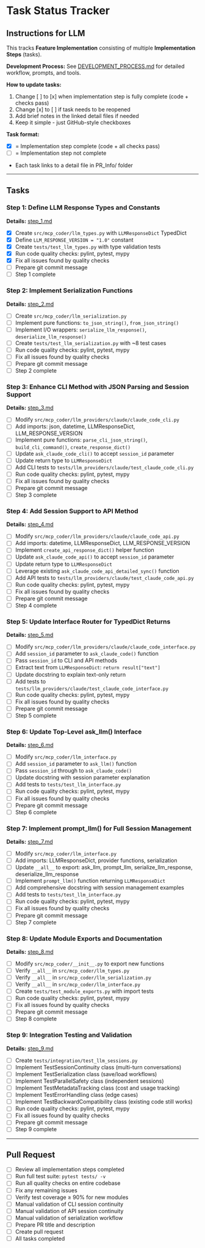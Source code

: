 # Task Status Tracker

## Instructions for LLM

This tracks **Feature Implementation** consisting of multiple **Implementation Steps** (tasks).

**Development Process:** See [DEVELOPMENT_PROCESS.md](./DEVELOPMENT_PROCESS.md) for detailed workflow, prompts, and tools.

**How to update tasks:**
1. Change [ ] to [x] when implementation step is fully complete (code + checks pass)
2. Change [x] to [ ] if task needs to be reopened
3. Add brief notes in the linked detail files if needed
4. Keep it simple - just GitHub-style checkboxes

**Task format:**
- [x] = Implementation step complete (code + all checks pass)
- [ ] = Implementation step not complete
- Each task links to a detail file in PR_Info/ folder

---

## Tasks

### Step 1: Define LLM Response Types and Constants
**Details:** [step_1.md](./steps/step_1.md)

- [x] Create `src/mcp_coder/llm_types.py` with `LLMResponseDict` TypedDict
- [x] Define `LLM_RESPONSE_VERSION = "1.0"` constant
- [x] Create `tests/test_llm_types.py` with type validation tests
- [x] Run code quality checks: pylint, pytest, mypy
- [x] Fix all issues found by quality checks
- [ ] Prepare git commit message
- [ ] Step 1 complete

### Step 2: Implement Serialization Functions
**Details:** [step_2.md](./steps/step_2.md)

- [ ] Create `src/mcp_coder/llm_serialization.py`
- [ ] Implement pure functions: `to_json_string()`, `from_json_string()`
- [ ] Implement I/O wrappers: `serialize_llm_response()`, `deserialize_llm_response()`
- [ ] Create `tests/test_llm_serialization.py` with ~8 test cases
- [ ] Run code quality checks: pylint, pytest, mypy
- [ ] Fix all issues found by quality checks
- [ ] Prepare git commit message
- [ ] Step 2 complete

### Step 3: Enhance CLI Method with JSON Parsing and Session Support
**Details:** [step_3.md](./steps/step_3.md)

- [ ] Modify `src/mcp_coder/llm_providers/claude/claude_code_cli.py`
- [ ] Add imports: json, datetime, LLMResponseDict, LLM_RESPONSE_VERSION
- [ ] Implement pure functions: `parse_cli_json_string()`, `build_cli_command()`, `create_response_dict()`
- [ ] Update `ask_claude_code_cli()` to accept `session_id` parameter
- [ ] Update return type to `LLMResponseDict`
- [ ] Add CLI tests to `tests/llm_providers/claude/test_claude_code_cli.py`
- [ ] Run code quality checks: pylint, pytest, mypy
- [ ] Fix all issues found by quality checks
- [ ] Prepare git commit message
- [ ] Step 3 complete

### Step 4: Add Session Support to API Method
**Details:** [step_4.md](./steps/step_4.md)

- [ ] Modify `src/mcp_coder/llm_providers/claude/claude_code_api.py`
- [ ] Add imports: datetime, LLMResponseDict, LLM_RESPONSE_VERSION
- [ ] Implement `create_api_response_dict()` helper function
- [ ] Update `ask_claude_code_api()` to accept `session_id` parameter
- [ ] Update return type to `LLMResponseDict`
- [ ] Leverage existing `ask_claude_code_api_detailed_sync()` function
- [ ] Add API tests to `tests/llm_providers/claude/test_claude_code_api.py`
- [ ] Run code quality checks: pylint, pytest, mypy
- [ ] Fix all issues found by quality checks
- [ ] Prepare git commit message
- [ ] Step 4 complete

### Step 5: Update Interface Router for TypedDict Returns
**Details:** [step_5.md](./steps/step_5.md)

- [ ] Modify `src/mcp_coder/llm_providers/claude/claude_code_interface.py`
- [ ] Add `session_id` parameter to `ask_claude_code()` function
- [ ] Pass `session_id` to CLI and API methods
- [ ] Extract text from `LLMResponseDict`: `return result["text"]`
- [ ] Update docstring to explain text-only return
- [ ] Add tests to `tests/llm_providers/claude/test_claude_code_interface.py`
- [ ] Run code quality checks: pylint, pytest, mypy
- [ ] Fix all issues found by quality checks
- [ ] Prepare git commit message
- [ ] Step 5 complete

### Step 6: Update Top-Level ask_llm() Interface
**Details:** [step_6.md](./steps/step_6.md)

- [ ] Modify `src/mcp_coder/llm_interface.py`
- [ ] Add `session_id` parameter to `ask_llm()` function
- [ ] Pass `session_id` through to `ask_claude_code()`
- [ ] Update docstring with session parameter explanation
- [ ] Add tests to `tests/test_llm_interface.py`
- [ ] Run code quality checks: pylint, pytest, mypy
- [ ] Fix all issues found by quality checks
- [ ] Prepare git commit message
- [ ] Step 6 complete

### Step 7: Implement prompt_llm() for Full Session Management
**Details:** [step_7.md](./steps/step_7.md)

- [ ] Modify `src/mcp_coder/llm_interface.py`
- [ ] Add imports: LLMResponseDict, provider functions, serialization
- [ ] Update `__all__` to export: ask_llm, prompt_llm, serialize_llm_response, deserialize_llm_response
- [ ] Implement `prompt_llm()` function returning `LLMResponseDict`
- [ ] Add comprehensive docstring with session management examples
- [ ] Add tests to `tests/test_llm_interface.py`
- [ ] Run code quality checks: pylint, pytest, mypy
- [ ] Fix all issues found by quality checks
- [ ] Prepare git commit message
- [ ] Step 7 complete

### Step 8: Update Module Exports and Documentation
**Details:** [step_8.md](./steps/step_8.md)

- [ ] Modify `src/mcp_coder/__init__.py` to export new functions
- [ ] Verify `__all__` in `src/mcp_coder/llm_types.py`
- [ ] Verify `__all__` in `src/mcp_coder/llm_serialization.py`
- [ ] Verify `__all__` in `src/mcp_coder/llm_interface.py`
- [ ] Create `tests/test_module_exports.py` with import tests
- [ ] Run code quality checks: pylint, pytest, mypy
- [ ] Fix all issues found by quality checks
- [ ] Prepare git commit message
- [ ] Step 8 complete

### Step 9: Integration Testing and Validation
**Details:** [step_9.md](./steps/step_9.md)

- [ ] Create `tests/integration/test_llm_sessions.py`
- [ ] Implement TestSessionContinuity class (multi-turn conversations)
- [ ] Implement TestSerialization class (save/load workflows)
- [ ] Implement TestParallelSafety class (independent sessions)
- [ ] Implement TestMetadataTracking class (cost and usage tracking)
- [ ] Implement TestErrorHandling class (edge cases)
- [ ] Implement TestBackwardCompatibility class (existing code still works)
- [ ] Run code quality checks: pylint, pytest, mypy
- [ ] Fix all issues found by quality checks
- [ ] Prepare git commit message
- [ ] Step 9 complete

---

## Pull Request

- [ ] Review all implementation steps completed
- [ ] Run full test suite: `pytest tests/ -v`
- [ ] Run all quality checks on entire codebase
- [ ] Fix any remaining issues
- [ ] Verify test coverage ≥ 90% for new modules
- [ ] Manual validation of CLI session continuity
- [ ] Manual validation of API session continuity
- [ ] Manual validation of serialization workflow
- [ ] Prepare PR title and description
- [ ] Create pull request
- [ ] All tasks completed